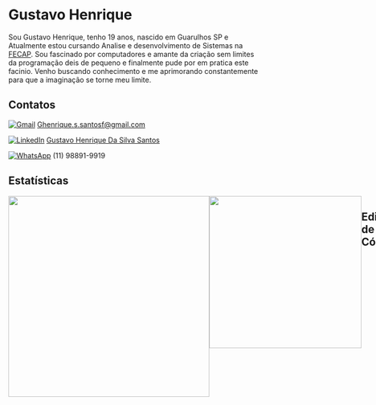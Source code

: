 # Gustavo Henrique


Sou Gustavo Henrique,  tenho 19 anos, nascido em Guarulhos SP e Atualmente estou cursando Analise e desenvolvimento de Sistemas na [FECAP](Fecap.br).
Sou fascinado por computadores e amante da criação sem limites da programação deis de pequeno e finalmente pude por em pratica este facinio. Venho buscando conhecimento e me aprimorando constantemente para que a imaginação se torne meu limite.  

## Contatos
[![Gmail](https://img.shields.io/badge/Gmail-D14836?logo=gmail&logoColor=white)](#) Ghenrique.s.santosf@gmail.com

[![LinkedIn](https://custom-icon-badges.demolab.com/badge/LinkedIn-0A66C2?logo=linkedin-white&logoColor=fff)](#) [Gustavo Henrique Da Silva Santos](https://www.linkedin.com/in/gustavo-henrique-da-silva-santos-453822326/)

[![WhatsApp](https://img.shields.io/badge/WhatsApp-25D366?logo=whatsapp&logoColor=white)](#) (11) 98891-9919

## Estatísticas 
<div style="display: flex; justify-content: space-between;">
<img src="https://github-readme-stats.vercel.app/api?username=GSPrograms&theme=rose&show_icons=true" width="400">
<img src="https://github-readme-stats.vercel.app/api/top-langs/?username=GSPrograms&theme=rose&stheme=zize_weight=1.5&count_weight=0.5" width="303">





## Editores de Código
[![Visual Studio](https://custom-icon-badges.demolab.com/badge/Visual%20Studio-5C2D91.svg?&logo=visualstudio&logoColor=white)](#)
[![Visual Studio Code](https://custom-icon-badges.demolab.com/badge/Visual%20Studio%20Code-0078d7.svg?logo=vsc&logoColor=white)](#)

## DataBases
[![MySQL](https://img.shields.io/badge/MySQL-4479A1?logo=mysql&logoColor=fff)](#)

## Design
[![Figma](https://img.shields.io/badge/Figma-F24E1E?logo=figma&logoColor=white)](#)

# Frameworks
[![.NET](https://img.shields.io/badge/.NET-512BD4?logo=dotnet&logoColor=fff)](#)
[![NodeJS](https://img.shields.io/badge/Node.js-6DA55F?logo=node.js&logoColor=white)](#)
[![React](https://img.shields.io/badge/React-%2320232a.svg?logo=react&logoColor=%2361DAFB)](#)
[![Vite](https://img.shields.io/badge/Vite-646CFF?logo=vite&logoColor=fff)](#)

## Game Engine
[![Unreal Engine](https://img.shields.io/badge/Unreal%20Engine-%23313131.svg?logo=unrealengine&logoColor=white)](#)


## Linguagens de Programação
[![C++](https://img.shields.io/badge/C++-%2300599C.svg?logo=c%2B%2B&logoColor=white)](#)
[![C#](https://custom-icon-badges.demolab.com/badge/C%23-%23239120.svg?logo=cshrp&logoColor=white)](#)
[![CSS](https://img.shields.io/badge/CSS-639?logo=css&logoColor=fff)](#)
[![HTML](https://img.shields.io/badge/HTML-%23E34F26.svg?logo=html5&logoColor=white)](#)
[![Java](https://img.shields.io/badge/Java-%23ED8B00.svg?logo=openjdk&logoColor=white)](#)
[![JavaScript](https://img.shields.io/badge/JavaScript-F7DF1E?logo=javascript&logoColor=000)](#)
[![Kotlin](https://img.shields.io/badge/Kotlin-%237F52FF.svg?logo=kotlin&logoColor=white)](#)
[![Python](https://img.shields.io/badge/Python-3776AB?logo=python&logoColor=fff)](#)

